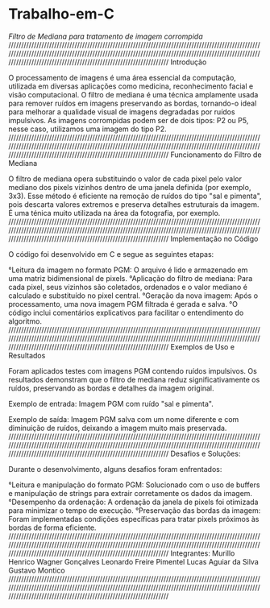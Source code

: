 # Trabalho-em-C
*Filtro de Mediana para tratamento de imagem corrompida*
/////////////////////////////////////////////////////////////////////////////////////////////////////////////////////////////////////////////////////////////////////////////////////////////////////////////////////////////////////////////////////////////////////
Introdução

O processamento de imagens é uma área essencial da computação, utilizada em diversas aplicações como medicina, reconhecimento facial e visão computacional. O filtro de mediana é uma técnica amplamente usada para remover ruídos em imagens preservando as bordas, tornando-o ideal para melhorar a qualidade visual de imagens degradadas por ruídos impulsivos. As imagens corrompidas podem ser de dois tipos: P2 ou P5, nesse caso, utilizamos uma imagem do tipo P2.
/////////////////////////////////////////////////////////////////////////////////////////////////////////////////////////////////////////////////////////////////////////////////////////////////////////////////////////////////////////////////////////////////////
Funcionamento do Filtro de Mediana

O filtro de mediana opera substituindo o valor de cada pixel pelo valor mediano dos pixels vizinhos dentro de uma janela definida (por exemplo, 3x3). Esse método é eficiente na remoção de ruídos do tipo "sal e pimenta", pois descarta valores extremos e preserva detalhes estruturais da imagem. É uma ténica muito utilizada na área da fotografia, por exemplo.
/////////////////////////////////////////////////////////////////////////////////////////////////////////////////////////////////////////////////////////////////////////////////////////////////////////////////////////////////////////////////////////////////////
Implementação no Código

O código foi desenvolvido em C e segue as seguintes etapas:

°Leitura da imagem no formato PGM: O arquivo é lido e armazenado em uma matriz bidimensional de pixels.
°Aplicação do filtro de mediana: Para cada pixel, seus vizinhos são coletados, ordenados e o valor mediano é calculado e substituído no pixel central.
°Geração da nova imagem: Após o processamento, uma nova imagem PGM filtrada é gerada e salva.
°O código inclui comentários explicativos para facilitar o entendimento do algoritmo.
/////////////////////////////////////////////////////////////////////////////////////////////////////////////////////////////////////////////////////////////////////////////////////////////////////////////////////////////////////////////////////////////////////
Exemplos de Uso e Resultados

Foram aplicados testes com imagens PGM contendo ruídos impulsivos. Os resultados demonstram que o filtro de mediana reduz significativamente os ruídos, preservando as bordas e detalhes da imagem original.

Exemplo de entrada:
Imagem PGM com ruído "sal e pimenta".

Exemplo de saída:
Imagem PGM salva com um nome diferente e com diminuição de ruídos, deixando a imagem muito mais preservada.
/////////////////////////////////////////////////////////////////////////////////////////////////////////////////////////////////////////////////////////////////////////////////////////////////////////////////////////////////////////////////////////////////////
Desafios e Soluções:

Durante o desenvolvimento, alguns desafios foram enfrentados:

°Leitura e manipulação do formato PGM: Solucionado com o uso de buffers e manipulação de strings para extrair corretamente os dados da imagem.
°Desempenho da ordenação: A ordenação da janela de pixels foi otimizada para minimizar o tempo de execução.
°Preservação das bordas da imagem: Foram implementadas condições específicas para tratar pixels próximos às bordas de forma eficiente.
/////////////////////////////////////////////////////////////////////////////////////////////////////////////////////////////////////////////////////////////////////////////////////////////////////////////////////////////////////////////////////////////////////
Integrantes:
Murillo Henrico Wagner Gonçalves
Leonardo Freire Pimentel
Lucas Aguiar da Silva
Gustavo Montico
/////////////////////////////////////////////////////////////////////////////////////////////////////////////////////////////////////////////////////////////////////////////////////////////////////////////////////////////////////////////////////////////////////
